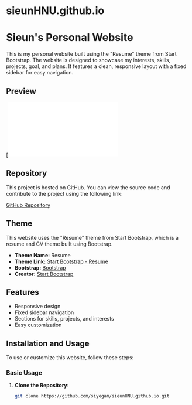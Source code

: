 # sieunHNU.github.io
# Sieun's Personal Website

This is my personal website built using the "Resume" theme from Start Bootstrap. The website is designed to showcase my interests, skills, projects, goal, and plans. It features a clean, responsive layout with a fixed sidebar for easy navigation.

## Preview

[![Website Preview](file:///C:/Users/kgwan/OneDrive/%EB%B0%94%ED%83%95%20%ED%99%94%EB%A9%B4/startbootstrap-resume-gh-pages/index.html)



## Repository

This project is hosted on GitHub. You can view the source code and contribute to the project using the following link:

[GitHub Repository](https://github.com/siyegam/sieunHNU.github.io/tree/main/startbootstrap-resume-gh-pages)

## Theme

This website uses the "Resume" theme from Start Bootstrap, which is a resume and CV theme built using Bootstrap. 

- **Theme Name:** Resume
- **Theme Link:** [Start Bootstrap - Resume](https://startbootstrap.com/theme/resume/)
- **Bootstrap:** [Bootstrap](https://getbootstrap.com/)
- **Creator:** [Start Bootstrap](https://startbootstrap.com/)

## Features

- Responsive design
- Fixed sidebar navigation
- Sections for skills, projects, and interests
- Easy customization

## Installation and Usage

To use or customize this website, follow these steps:

### Basic Usage

1. **Clone the Repository**: 
   ```sh
   git clone https://github.com/siyegam/sieunHNU.github.io.git
